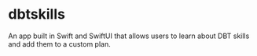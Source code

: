 # dbtskills
An app built in Swift and SwiftUI that allows users to learn about DBT skills and add them to a custom plan.
